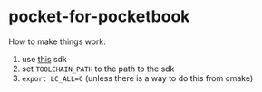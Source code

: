 # pocket-for-pocketbook

How to make things work:

1. use [this](https://github.com/ezdiy/pocketbook-sdk5) sdk
2. set `TOOLCHAIN_PATH` to the path to the sdk
3. `export LC_ALL=C` (unless there is a way to do this from cmake)